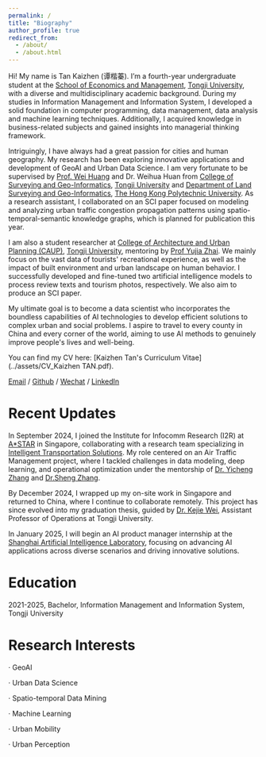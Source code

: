 ```yaml
---
permalink: /
title: "Biography"
author_profile: true
redirect_from: 
  - /about/
  - /about.html
---
```


Hi! My name is Tan Kaizhen (谭楷蓁). I’m a fourth-year undergraduate student at the [School of Economics and Management](https://sem.tongji.edu.cn/semen/), [Tongji University](https://www.tongji.edu.cn/), with a diverse and multidisciplinary academic background. During my studies in Information Management and Information System, I developed a solid foundation in computer programming, data management, data analysis and machine learning techniques. Additionally, I acquired knowledge in business-related subjects and gained insights into managerial thinking framework.

Intriguingly, I have always had a great passion for cities and human geography. My research has been exploring innovative applications and development of GeoAI and Urban Data Science. I am very fortunate to be supervised by [Prof. Wei Huang](https://huangweibuct.github.io/weihuang.github.io/) and Dr. Weihua Huan from [College of Surveying and Geo-Informatics](https://celiang.tongji.edu.cn/english/Home.htm), [Tongji University](https://www.tongji.edu.cn/) and [Department of Land Surveying and Geo-Informatics](https://www.polyu.edu.hk/lsgi/), [The Hong Kong Polytechnic University](https://www.polyu.edu.hk/). As a research assistant, I collaborated on an SCI paper focused on modeling and analyzing urban traffic congestion propagation patterns using spatio-temporal-semantic knowledge graphs, which is planned for publication this year. 

I am also a student researcher at [College of Architecture and Urban Planning (CAUP)](https://caup.tongji.edu.cn/caupen/main.htm), [Tongji University](https://www.tongji.edu.cn/), mentoring by [Prof Yujia Zhai](https://www.researchgate.net/profile/Yujia-Zhai-15). We mainly focus on the vast data of tourists' recreational experience, as well as the impact of built environment and urban landscape on human behavior. I successfully developed and fine-tuned two artificial intelligence models to process review texts and tourism photos, respectively. We also aim to produce an SCI paper.

My ultimate goal is to become a data scientist who incorporates the boundless capabilities of AI technologies to develop efficient solutions to complex urban and social problems. I aspire to travel to every county in China and every corner of the world, aiming to use AI methods to genuinely improve people's lives and well-being.

You can find my CV here: [Kaizhen Tan's Curriculum Vitae](../assets/CV_Kaizhen TAN.pdf).

[Email](mailto:tkz@tongji.edu.cn) / [Github](https://github.com/tantansir) / [Wechat](../images/Wechat.jpg) / [LinkedIn](https://www.linkedin.com/in/kaizhen-tan-b020232b3/)

Recent Updates
======
In September 2024, I joined the Institute for Infocomm Research (I2R) at [A*STAR](https://www.a-star.edu.sg/) in Singapore, collaborating with a research team specializing in [Intelligent Transportation Solutions](https://www.a-star.edu.sg/i2r/research-capabilities/intelligent-transportation-systems). My role centered on an Air Traffic Management project, where I tackled challenges in data modeling, deep learning, and operational optimization under the mentorship of [Dr. Yicheng Zhang](https://zinczhang.github.io/) and [Dr.Sheng Zhang](https://ieeexplore.ieee.org/author/37086165610).

By December 2024, I wrapped up my on-site work in Singapore and returned to China, where I continue to collaborate remotely. This project has since evolved into my graduation thesis, guided by [Dr. Kejie Wei](https://kejiwei.github.io/), Assistant Professor of Operations at Tongji University.

In January 2025, I will begin an AI product manager internship at the [Shanghai Artificial Intelligence Laboratory](https://www.shlab.org.cn/), focusing on advancing AI applications across diverse scenarios and driving innovative solutions.

Education
======
2021-2025, Bachelor, Information Management and Information System, Tongji University

Research Interests
======
· GeoAI

· Urban Data Science

· Spatio-temporal Data Mining

· Machine Learning

· Urban Mobility

· Urban Perception